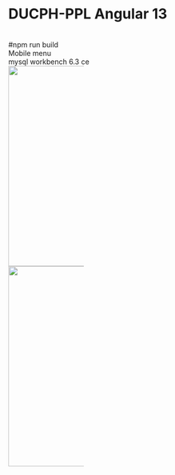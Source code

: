 <h1>DUCPH-PPL Angular 13</h1> 
<br>
#npm run build
<br>
Mobile menu
</br>
mysql workbench 6.3 ce <br>

<div style="width:100%">
    <div style="width:30%">
        <img src="images/Screenshot_1.png" width="400" class="img-responsive" alt="">
    </div>
    <div style="width:30%">
        <img src="images/Screenshot_2.png" width="400" class="img-responsive" alt="">
    </div>
</div>